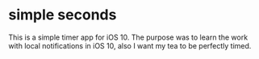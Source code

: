 # simple seconds
This is a simple timer app for iOS 10. The purpose was to learn the work with local notifications in iOS 10, also I want my tea to be perfectly timed.
